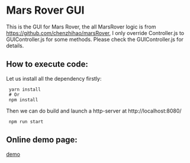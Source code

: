 # Mars Rover GUI

This is the GUI for Mars Rover, the all MarsRover logic is from https://github.com/chenzhihao/marsRover, I only override Controller.js
to GUIController.js for some methods. Please check the GUIController.js for details.

## How to execute code:
Let us install all the dependency firstly:
```shell
 yarn install
 # Or
 npm install
```

Then we can do build and launch a http-server at http://localhost:8080/
```shell
 npm run start
```

## Online demo page:
[demo](https://chenzhihao.github.io/marsRoverGUI/)
